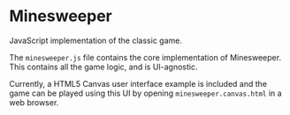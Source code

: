 Minesweeper
===========

JavaScript implementation of the classic game.

The `minesweeper.js` file contains the core implementation of Minesweeper.
This contains all the game logic, and is UI-agnostic.

Currently, a HTML5 Canvas user interface example is included and the game
can be played using this UI by opening `minesweeper.canvas.html` in a web
browser.